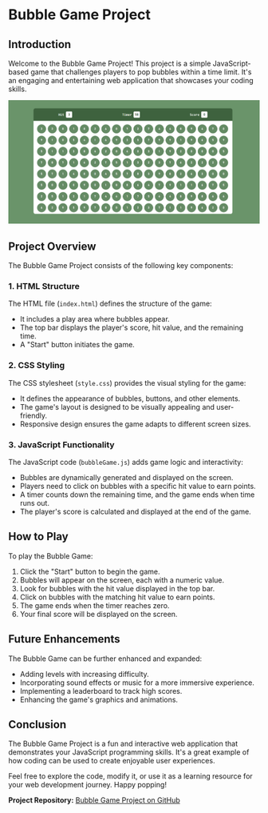 # Bubble Game Project

## Introduction
Welcome to the Bubble Game Project! This project is a simple JavaScript-based game that challenges players to pop bubbles within a time limit. It's an engaging and entertaining web application that showcases your coding skills.

![Bubble Game Screenshot](bubble-game-screenshot.png)

## Project Overview
The Bubble Game Project consists of the following key components:

### 1. HTML Structure
The HTML file (`index.html`) defines the structure of the game:
- It includes a play area where bubbles appear.
- The top bar displays the player's score, hit value, and the remaining time.
- A "Start" button initiates the game.

### 2. CSS Styling
The CSS stylesheet (`style.css`) provides the visual styling for the game:
- It defines the appearance of bubbles, buttons, and other elements.
- The game's layout is designed to be visually appealing and user-friendly.
- Responsive design ensures the game adapts to different screen sizes.

### 3. JavaScript Functionality
The JavaScript code (`bubbleGame.js`) adds game logic and interactivity:
- Bubbles are dynamically generated and displayed on the screen.
- Players need to click on bubbles with a specific hit value to earn points.
- A timer counts down the remaining time, and the game ends when time runs out.
- The player's score is calculated and displayed at the end of the game.

## How to Play
To play the Bubble Game:
1. Click the "Start" button to begin the game.
2. Bubbles will appear on the screen, each with a numeric value.
3. Look for bubbles with the hit value displayed in the top bar.
4. Click on bubbles with the matching hit value to earn points.
5. The game ends when the timer reaches zero.
6. Your final score will be displayed on the screen.

## Future Enhancements
The Bubble Game can be further enhanced and expanded:
- Adding levels with increasing difficulty.
- Incorporating sound effects or music for a more immersive experience.
- Implementing a leaderboard to track high scores.
- Enhancing the game's graphics and animations.

## Conclusion
The Bubble Game Project is a fun and interactive web application that demonstrates your JavaScript programming skills. It's a great example of how coding can be used to create enjoyable user experiences.

Feel free to explore the code, modify it, or use it as a learning resource for your web development journey. Happy popping!

**Project Repository:** [Bubble Game Project on GitHub](https://github.com/krunal-gamit/bubbleGame-medium/)
